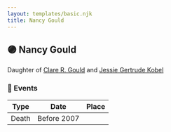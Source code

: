 ```yaml
---
layout: templates/basic.njk
title: Nancy Gould
---
```

## 🟣 Nancy Gould

Daughter of [Clare R. Gould](/people/5/58654048) and [Jessie Gertrude Kobel](/people/9/95617946)

### 📆 Events

Type | Date | Place
------ | ------ | ------
Death | Before 2007 |
